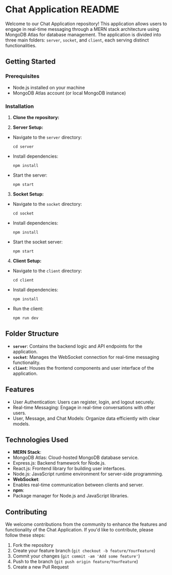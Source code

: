 # Chat Application README

Welcome to our Chat Application repository! This application allows users to engage in real-time messaging through a MERN stack architecture using MongoDB Atlas for database management. The application is divided into three main folders: `server`, `socket`, and `client`, each serving distinct functionalities.

## Getting Started

### Prerequisites

- Node.js installed on your machine
- MongoDB Atlas account (or local MongoDB instance)

### Installation

1. **Clone the repository:**


2. **Server Setup:**

- Navigate to the `server` directory:

  ```
  cd server
  ```

- Install dependencies:

  ```
  npm install
  ```

- Start the server:

  ```
  npm start
  ```

3. **Socket Setup:**

- Navigate to the `socket` directory:

  ```
  cd socket
  ```

- Install dependencies:

  ```
  npm install
  ```

- Start the socket server:

  ```
  npm start
  ```

4. **Client Setup:**

- Navigate to the `client` directory:

  ```
  cd client
  ```

- Install dependencies:

  ```
  npm install
  ```

- Run the client:

  ```
  npm run dev
  ```

## Folder Structure

- **`server`**: Contains the backend logic and API endpoints for the application.
- **`socket`**: Manages the WebSocket connection for real-time messaging functionality.
- **`client`**: Houses the frontend components and user interface of the application.

## Features

- User Authentication: Users can register, login, and logout securely.
- Real-time Messaging: Engage in real-time conversations with other users.
- User, Message, and Chat Models: Organize data efficiently with clear models.

## Technologies Used

- **MERN Stack**:
- MongoDB Atlas: Cloud-hosted MongoDB database service.
- Express.js: Backend framework for Node.js.
- React.js: Frontend library for building user interfaces.
- Node.js: JavaScript runtime environment for server-side programming.
- **WebSocket**:
- Enables real-time communication between clients and server.
- **npm**:
- Package manager for Node.js and JavaScript libraries.

## Contributing

We welcome contributions from the community to enhance the features and functionality of the Chat Application. If you'd like to contribute, please follow these steps:

1. Fork the repository
2. Create your feature branch (`git checkout -b feature/YourFeature`)
3. Commit your changes (`git commit -am 'Add some feature'`)
4. Push to the branch (`git push origin feature/YourFeature`)
5. Create a new Pull Request

